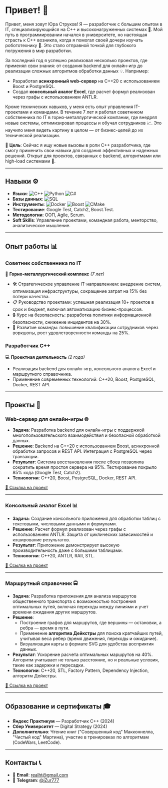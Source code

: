 # Привет! 👋

Привет, меня зовут Юра Струков! Я — разработчик с большим опытом в IT, специализирующийся на C++ и высоконагруженных системах 🚀. Мой путь в программировании начался в университете, но настоящая страсть к C++ возникла, когда я помогал своей дочери изучать робототехнику 🤖. Это стало отправной точкой для глубокого погружения в мир разработки.

За последний год я успешно реализовал несколько проектов, где применял свои знания: от создания backend для онлайн-игр до реализации сложных алгоритмов обработки данных 💡. Например:
- Разработал **асинхронный web-сервер** на C++20 с использованием Boost и PostgreSQL.
- Создал **консольный аналог Excel**, где расчет формул реализован через графы с использованием ANTLR.

Кроме технических навыков, у меня есть опыт управления IT-проектами и командами. В течение 7 лет я работал советником собственника по IT в горно-металлургической компании, где внедрял новые системы, оптимизировал процессы и обучал сотрудников 📈. Это научило меня видеть картину в целом — от бизнес-целей до их технической реализации.

🎯 **Цель**: Сейчас я ищу новые вызовы в роли C++ разработчика, где смогу применить свои навыки для создания эффективных и надежных решений. Открыт для проектов, связанных с backend, алгоритмами или high-load системами 🔧.

---

## Навыки ⚙️

- **Языки**: ![C++](https://img.shields.io/badge/-C++-00599C?style=flat&logo=cplusplus) ![Python](https://img.shields.io/badge/-Python-3776AB?style=flat&logo=python) ![C#](https://img.shields.io/badge/-CSharp-239120?style=flat&logo=csharp)  
- **Базы данных**: ![SQL](https://img.shields.io/badge/-PostgreSQL-336791?style=flat&logo=postgresql)  
- **Инструменты**: ![Docker](https://img.shields.io/badge/-Docker-2496ED?style=flat&logo=docker) ![Boost](https://img.shields.io/badge/-Boost-00599C?style=flat) ![CMake](https://img.shields.io/badge/-CMake-064F8C?style=flat&logo=cmake)  
- **Тестирование**: Google Test, Catch2, Boost.Test.  
- **Методологии**: ООП, Agile, Scrum.  
- **Soft Skills**: Управление проектами, командная работа, менторство, аналитическое мышление.  

---

## Опыт работы 📊

### Советник собственника по IT  
🏢 **Горно-металлургический комплекс** *(7 лет)*  
- 🛠️ Стратегическое управление IT-направлением: внедрение систем, оптимизация инфраструктуры, сокращение затрат на 15% без потери качества.  
- 📋 Руководство проектами: успешная реализация 10+ проектов в срок и бюджет, включая автоматизацию бизнес-процессов.  
- 🔒 Курс на безопасность: разработка политики информационной безопасности, снижение инцидентов на 30%.  
- 👥 Развитие команды: повышение квалификации сотрудников через воркшопы, рост удовлетворенности команды на 25%.  

### Разработчик C++  
💻 **Проектная деятельность** *(2 года)*  
- Реализация backend для онлайн-игр, консольного аналога Excel и маршрутного справочника.  
- Применение современных технологий: C++20, Boost, PostgreSQL, Docker, REST API.  

---

## Проекты 🌟

### Web-сервер для онлайн-игры 🌐  
- **Задача**: Разработка backend для онлайн-игры с поддержкой многопользовательского взаимодействия и безопасной обработкой данных.  
- **Решение**: Backend на C++20 с использованием Boost, асинхронной обработки запросов и REST API. Интеграция с PostgreSQL через транзакции.  
- **Результат**: Система восстановления после сбоев позволила сократить время простоя сервера на 95%. Тестирование покрыло 85% кода (Google Test, Catch2).  
- **Технологии**: C++20, Boost, PostgreSQL, Docker, REST API.  

[🔗 Ссылка на проект](https://github.com/realht/cpp-http_async_server)  

---

### Консольный аналог Excel 📊  
- **Задача**: Создание консольного приложения для обработки таблиц с текстовыми, числовыми данными и формулами.  
- **Решение**: Расчет формул реализован через графы с использованием ANTLR. Защита от циклических зависимостей и кэширование результатов.  
- **Результат**: Приложение демонстрирует высокую производительность даже с большими таблицами.  
- **Технологии**: C++20, ANTLR, RAII, STL.  

[🔗 Ссылка на проект](https://github.com/realht/cpp-spreadsheet_in_console)  

---

### Маршрутный справочник 🚍  
- **Задача**: Разработка приложения для анализа маршрутов общественного транспорта с возможностью построения оптимальных путей, включая переходы между линиями и учет времени ожидания других маршрутов.  
- **Решение**:  
  - Построение графов для маршрутов, где вершины — остановки, а ребра — время в пути.  
  - Применение **алгоритма Дейкстры** для поиска кратчайших путей, учитывая веса ребер (время движения, переходы и ожидание).  
  - Визуализация карты в формате SVG для удобства восприятия данных.  
- **Результат**: Ускорение расчета оптимальных маршрутов на 40%. Алгоритм учитывает не только расстояние, но и реальные условия, такие как задержки и пересадки.  
- **Технологии**: C++20, STL, Factory Pattern, Dependency Injection, алгоритм Дейкстры.  

[🔗 Ссылка на проект](https://github.com/realht/cpp-transport_app)  

---

## Образование и сертификаты 🎓

- **Яндекс Практикум** — Разработчик C++ (2024)  
- **Сбер Университет** — Digital Strategy (2024)  
- **Дополнительно**: Чтение книг ("Совершенный код" Макконнелла, "Чистый код" Мартина), участие в тренировках по алгоритмам (CodeWars, LeetCode).  

---

## Контакты 📞  

- 📧 **Email**: [realht@gmail.com](mailto:realht@gmail.com)  
- 🤖 **Telegram**: [@iZur777](https://t.me/@iZur777)  

<!--
**realht/realht** is a ✨ _special_ ✨ repository because its `README.md` (this file) appears on your GitHub profile.

Here are some ideas to get you started:

- 🔭 I’m currently working on ...
- 🌱 I’m currently learning ...
- 👯 I’m looking to collaborate on ...
- 🤔 I’m looking for help with ...
- 💬 Ask me about ...
- 📫 How to reach me: ...
- 😄 Pronouns: ...
- ⚡ Fun fact: ...
-->

